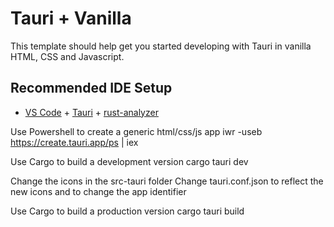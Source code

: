 # Tauri + Vanilla

This template should help get you started developing with Tauri in vanilla HTML, CSS and Javascript.

## Recommended IDE Setup

- [VS Code](https://code.visualstudio.com/) + [Tauri](https://marketplace.visualstudio.com/items?itemName=tauri-apps.tauri-vscode) + [rust-analyzer](https://marketplace.visualstudio.com/items?itemName=rust-lang.rust-analyzer)


Use Powershell to create a generic html/css/js app
    iwr -useb https://create.tauri.app/ps | iex

Use Cargo to build a development version
    cargo tauri dev

Change the icons in the src-tauri folder
Change tauri.conf.json to reflect the new icons and to change the app identifier

Use Cargo to build a production version
    cargo tauri build